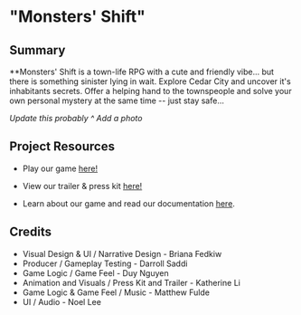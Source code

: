 # "Monsters' Shift"

## Summary ##
**Monsters' Shift is a town-life RPG with a cute and friendly vibe... but there is something sinister lying in wait. Explore Cedar City and uncover it's inhabitants secrets. Offer a helping hand to the townspeople and solve your own personal mystery at the same time -- just stay safe...

*Update this probably ^*
*Add a photo*

## Project Resources

* Play our game [here!](https://itch.io/)
* View our trailer & press kit [here!](https://youtube.com)  

* Learn about our game and read our documentation [here](https://github.com/Iemontine/MonstersShift/blob/dev-bri-repo-setup/ProjectDocument.md).

## Credits ##
* Visual Design & UI / Narrative Design - Briana Fedkiw	
* Producer / Gameplay Testing - Darroll Saddi	
* Game Logic / Game Feel - Duy Nguyen	
* Animation and Visuals	/ Press Kit and Trailer - Katherine Li	
* Game Logic & Game Feel / Music - Matthew Fulde	
* UI / Audio - Noel Lee	
